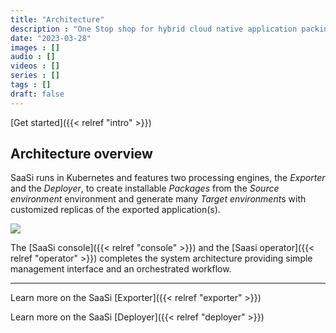 ```yaml
---
title: "Architecture"
description : "One Stop shop for hybrid cloud native application packing and deployment tools"
date: "2023-03-28"
images : []
audio : []
videos : []
series : []
tags : []
draft: false
---
```

[Get started]({{< relref "intro" >}})

## Architecture overview
SaaSi runs in Kubernetes and features two processing engines, the *Exporter* and the *Deployer*, to create installable *Packages*
from the *Source environment* environment and generate many *Target environment*s with customized replicas of
the exported application(s).

![](/images/saasi_arch.png)

The [SaaSi console]({{< relref "console" >}}) and the [Saasi operator]({{< relref "operator" >}}) completes the system architecture providing 
simple management interface and an orchestrated workflow.

---

Learn more on the SaaSi [Exporter]({{< relref "exporter" >}})

Learn more on the SaaSi [Deployer]({{< relref "deployer" >}})



